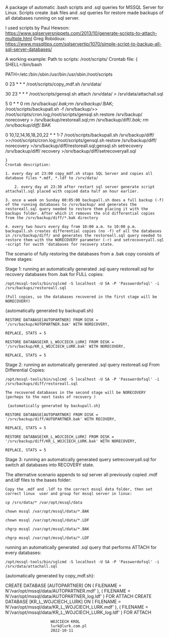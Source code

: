 A package of automatic .bash scripts and .sql queries for MSSQL Server for Linux. Scripts create .bak files and .sql queries for restore made backups of all databases running on sql server.

I used scripts by Paul Hewson:
https://www.sqlserversnippets.com/2013/10/generate-scripts-to-attach-multiple.html
Greg Robidoux:
https://www.mssqltips.com/sqlservertip/1070/simple-script-to-backup-all-sql-server-databases/

A working example:
	Path to scripts: /root/scripts/
	Crontab file:
	{
SHELL=/bin/bash

PATH=/etc:/bin:/sbin:/usr/bin:/usr/sbin:/root/scripts

0 23 * * * /root/scripts/copy_mdf.sh /srv/data/

30 23 * * * /root/scripts/gensql.sh attach /srv/data/ > /srv/data/attachall.sql

5 0 * * 0  rm /srv/backup/*.bak;rm /srv/backup/*.BAK; /root/scripts/backupall.sh -f /srv/backup/>> /root/scripts/cron.log;/root/scripts/gensql.sh restore /srv/backup/ norecovery > /srv/backup/restoreall.sql;rm /srv/backup/diff/*.bak; rm /srv/backup/diff/*.BAK

0 10,12,14,16,18,20,22 * * 1-7 /root/scripts/backupall.sh /srv/backup/diff/ >>/root/scripts/cron.log;/root/scripts/gensql.sh restore /srv/backup/diff/ norecovery >/srv/backup/diff/restoreall.sql;gensql.sh setrecovery /srv/backup/diff/ recovery >/srv/backup/diff/setrecoveryall.sql 

	}
	Crontab description:
	
	1. every day at 23:00 copy_mdf.sh stops SQL Server and copies all database files *.mdf, *.ldf to /srv/data/ 
	
        2. every day at 23:30 after restart sql server generate script attachall.sql placed with copied data half an hour earlier.
		
	3. once a week on Sunday 00:05:00 backupall.sh does a full backup (-f) of the running databases to /srv/backup/ and generates the restoreall.sql query needed to restore them placing it with the backups folder. After which it removes the old differential copies from the /srv/backup/diff/*.bak directory
	
	4. every two hours every day from 10:00 a.m. to 10:00 p.m. backupall.sh creates differential copies (no -f) of all the databases in /srv/backup/diff/ and generates the restoreall.sql query needed to restore them with the NORECOVERY parameter (-r) and setrecoveryall.sql -script for swith 'databases for recovery state. 
	
The scenario of fully restoring the databases from a .bak copy consists of three stages: 

Stage 1: running an automatically generated .sql query restoreall.sql for recovery databases from .bak for FULL copies:
    
	/opt/mssql-tools/bin/sqlcmd -S localhost -U SA -P 'Passwordofsql' -i /srv/backups/restoreall.sql
	
	(Full copies, so the databases recovered in the first stage will be NORECOVERY)

{automatically generated by backupall.sh}

	RESTORE DATABASE[AUTOPARTNER] FROM DISK = '/srv/backup/AUTOPARTNER.bak' WITH NORECOVERY,
	
	REPLACE, STATS = 5
	
	RESTORE DATABASE[KR_L_WOJCIECH_LURK] FROM DISK = '/srv/backup/KR_L_WOJCIECH_LURK.bak' WITH NORECOVERY,
	
	REPLACE, STATS = 5


Stage 2: running an automatically generated .sql query restoreall.sql From Differential Copies:
    
	/opt/mssql-tools/bin/sqlcmd -S localhost -U SA -P 'Passwordofsql' -i /srv/backups/diff/restoreall.sql
	
	The recovered databases in the second stage will be NORECOVERY (perheps to the next tasks of recovery )
	
     {automatically generated by backupall.sh}
	 
	RESTORE DATABASE[AUTOPARTNER] FROM DISK = '/srv/backup/diff/AUTOPARTNER.bak' WITH RECOVERY,
	
	REPLACE, STATS = 5
	
	RESTORE DATABASE[KR_L_WOJCIECH_LURK] FROM DISK = '/srv/backup/diff/KR_L_WOJCIECH_LURK.bak' WITH NORECOVERY,
	
	REPLACE, STATS = 5
	
Stage 3: running an automatically generated query setrecoveryall.sql for switch all databases into RECOVERY state. 

The alternative scenario appends to sql server all previously copied .mdf and.ldf files to the bases folder:
 
	Copy the .mdf and .ldf to the correct mssql data folder, then set correct linux  user and group for mssql server in linux:

	cp /srv/data/* /var/opt/mssql/data
	
	chown mssql /var/opt/mssql/data/*.BAK
	
	chown mssql /var/opt/mssql/data/*.LDF
	
	chgrp mssql /var/opt/mssql/data/*.BAK
	
	chgrp mssql /var/opt/mssql/data/*.LDF
	
running an automatically generated .sql query that performs ATTACH for every databases: 

	/opt/mssql-tools/bin/sqlcmd -S localhost -U SA -P 'Passwordofsql' -i /srv/data/attachall.sql
	
{automatically generated by copy_mdf.sh}:

CREATE DATABASE [AUTOPARTNER] ON
( FILENAME = N'/var/opt/mssql/data/AUTOPARTNER.mdf' ),
( FILENAME = N'/var/opt/mssql/data/AUTOPARTNER_log.ldf' )
 FOR ATTACH
CREATE DATABASE [KR_L_WOJCIECH_LURK] ON
( FILENAME = N'/var/opt/mssql/data/KR_L_WOJCIECH_LURK.mdf' ),
( FILENAME = N'/var/opt/mssql/data/KR_L_WOJCIECH_LURK_log.ldf' )
 FOR ATTACH



						WOJCIECH KROL
						lurk@lurk.com.pl
						2022-10-11

